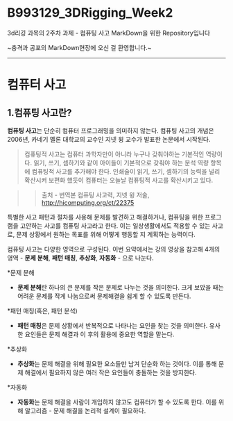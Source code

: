 # B993129_3DRigging_Week2
3d리깅 과목의 2주차 과제 - 컴퓨팅 사고 MarkDown을 위한 Repository입니다

~충격과 공포의 MarkDown현장에 오신 걸 환영합니다.~

***

컴퓨터 사고
===

1.컴퓨팅 사고란?
---
**컴퓨팅 사고**는 단순히 컴퓨터 프로그래밍을 의미하지 않는다.
컴퓨팅 사고의 개념은 2006년, 카네기 멜론 대학교의 교수인 지넷 윙 교수가 발표한 논문에서 시작된다.
> 컴퓨팅적 사고는 컴퓨터 과학자만이 아니라 누구나 갖춰야하는 기본적인 역량이다. 읽기, 쓰기, 셈하기와 같이 아이들이 기본적으로 갖춰야 하는 분석 역량 항목에 컴퓨팅적 사고를 추가해야 한다. 인쇄술이 읽기, 쓰기, 셈하기의 능력을 널리 확산시켜 보편화 했듯이 컴퓨터는 오늘날 컴퓨팅적 사고를 확산시키고 있다.

>>  출처 - 번역본 컴퓨팅 사고력, 지넷 윙 저술, <http://hicomputing.org/ct/22375>


특별한 사고 패턴과 절차를 사용해 문제를 발견하고 해결하거나, 컴퓨팅을 위한 프로그램을 고안하는 사고를 컴퓨팅 사고라고 한다.
이는 일상생활에서도 적용할 수 있는 사고로, 문제 상황에서 원하는 목표를 위해 어떻게 행동할 지 계획하는 능력이다.

컴퓨팅 사고는 다양한 영역으로 구성된다. 이번 요약에서는 강의 영상을 참고해 4개의 영역 - **문제 분해**, **패턴 매칭**, **추상화**, **자동화** - 으로 나눈다.

*문제 분해
  * **문제 분해**란 하나의 큰 문제를 작은 문제로 나누는 것을 의미한다. 크게 보았을 때는 어려운 문제를 작게 나눔으로써 문제해결을 쉽게 할 수 있도록 만든다.

*패턴 매칭(혹은, 패턴 분석)
  * **패턴 매칭**은 문제 상황에서 반복적으로 나타나는 요인을 찾는 것을 의미한다. 유사한 요인들은 문제 해결과 이 후의 활용에 중요한 역할을 맡는다.

*추상화
  * **추상화**는 문제 해결을 위해 필요한 요소들만 남겨 단순화 하는 것이다. 이를 통해 문제 해결에서 필요하지 않은 여러 작은 요인들이 충돌하는 것을 방지한다.

*자동화
  * **자동화**는 문제 해결을 사람이 개입하지 않고도 컴퓨터가 할 수 있도록 한다. 이를 위해 알고리즘 - 문제 해결을 논리적 설계이 필요하다.
